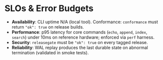 
# SLOs & Error Budgets
- **Availability**: CLI uptime N/A (local tool). Conformance: `conformance` must return `"ok": true` on release builds.
- **Performance**: p95 latency for core commands (`echo`, `append`, `index`, `search`) under 10ms on reference hardware; enforced via `perf` harness.
- **Security**: `releasegate` must be `"ok": true` on every tagged release.
- **Reliability**: WAL replay produces the last durable state on abnormal termination (validated in smoke tests).
